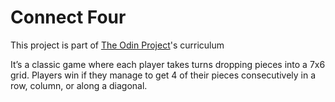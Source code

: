 # Connect Four
This project is part of [The Odin Project](https://www.theodinproject.com)'s curriculum

It’s a classic game where each player takes turns dropping pieces into a 7x6 grid. Players win if they manage to get 4 of their pieces consecutively in a row, column, or along a diagonal.